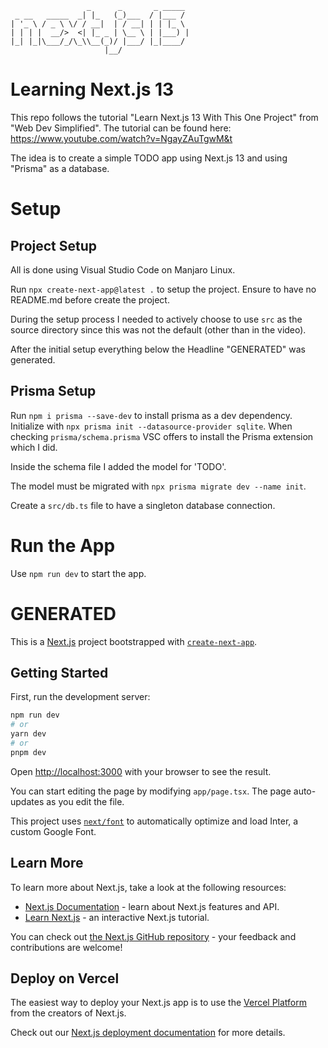```
                 _      _       _ _____ 
 _ __   _____  _| |_   (_)___  / |___ / 
| '_ \ / _ \ \/ / __|  | / __| | | |_ \ 
| | | |  __/>  <| |_ _ | \__ \ | |___) |
|_| |_|\___/_/\_\\__(_)/ |___/ |_|____/ 
                     |__/               
```

Learning Next.js 13
===================

This repo follows the tutorial "Learn Next.js 13 With This One Project" from "Web Dev Simplified".
The tutorial can be found here: https://www.youtube.com/watch?v=NgayZAuTgwM&t

The idea is to create a simple TODO app using Next.js 13 and using "Prisma" as a database.

# Setup

## Project Setup
All is done using Visual Studio Code on Manjaro Linux.

Run `npx create-next-app@latest .` to setup the project.
Ensure to have no README.md before create the project.

During the setup process I needed to actively choose to use `src` as the source
directory since this was not the default (other than in the video).

After the initial setup everything below the Headline "GENERATED" was generated.


## Prisma Setup
Run `npm i prisma --save-dev` to install prisma as a dev dependency.
Initialize with `npx prisma init --datasource-provider sqlite`.
When checking `prisma/schema.prisma` VSC offers to install the Prisma extension which I did.

Inside the schema file I added the model for 'TODO'.

The model must be migrated with `npx prisma migrate dev --name init`.

Create a `src/db.ts` file to have a singleton database connection.

# Run the App
Use `npm run dev` to start the app.



# GENERATED

This is a [Next.js](https://nextjs.org/) project bootstrapped with [`create-next-app`](https://github.com/vercel/next.js/tree/canary/packages/create-next-app).

## Getting Started

First, run the development server:

```bash
npm run dev
# or
yarn dev
# or
pnpm dev
```

Open [http://localhost:3000](http://localhost:3000) with your browser to see the result.

You can start editing the page by modifying `app/page.tsx`. The page auto-updates as you edit the file.

This project uses [`next/font`](https://nextjs.org/docs/basic-features/font-optimization) to automatically optimize and load Inter, a custom Google Font.

## Learn More

To learn more about Next.js, take a look at the following resources:

- [Next.js Documentation](https://nextjs.org/docs) - learn about Next.js features and API.
- [Learn Next.js](https://nextjs.org/learn) - an interactive Next.js tutorial.

You can check out [the Next.js GitHub repository](https://github.com/vercel/next.js/) - your feedback and contributions are welcome!

## Deploy on Vercel

The easiest way to deploy your Next.js app is to use the [Vercel Platform](https://vercel.com/new?utm_medium=default-template&filter=next.js&utm_source=create-next-app&utm_campaign=create-next-app-readme) from the creators of Next.js.

Check out our [Next.js deployment documentation](https://nextjs.org/docs/deployment) for more details.
